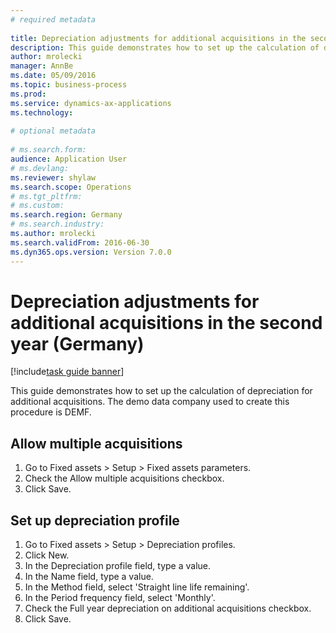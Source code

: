 ```yaml
--- 
# required metadata 
 
title: Depreciation adjustments for additional acquisitions in the second year (Germany)
description: This guide demonstrates how to set up the calculation of depreciation for additional acquisitions. 
author: mrolecki
manager: AnnBe 
ms.date: 05/09/2016
ms.topic: business-process 
ms.prod:  
ms.service: dynamics-ax-applications 
ms.technology:  
 
# optional metadata 
 
# ms.search.form:   
audience: Application User 
# ms.devlang:  
ms.reviewer: shylaw
ms.search.scope: Operations 
# ms.tgt_pltfrm:  
# ms.custom:  
ms.search.region: Germany
# ms.search.industry: 
ms.author: mrolecki
ms.search.validFrom: 2016-06-30 
ms.dyn365.ops.version: Version 7.0.0 
---
```

# Depreciation adjustments for additional acquisitions in the second year (Germany)

[!include[task guide banner](../../includes/task-guide-banner.md)]

This guide demonstrates how to set up the calculation of depreciation for additional acquisitions. The demo data company used to create this procedure is DEMF.


## Allow multiple acquisitions
1. Go to Fixed assets > Setup > Fixed assets parameters.
2. Check the Allow multiple acquisitions checkbox.
3. Click Save.

## Set up depreciation profile
1. Go to Fixed assets > Setup > Depreciation profiles.
2. Click New.
3. In the Depreciation profile field, type a value.
4. In the Name field, type a value.
5. In the Method field, select 'Straight line life remaining'.
6. In the Period frequency field, select 'Monthly'.
7. Check the Full year depreciation on additional acquisitions checkbox.
8. Click Save.

